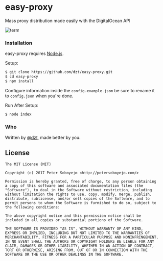 # easy-proxy
Mass proxy distribution made easily with the DigitalOcean API

![term](http://i.imgur.com/0hcZt01.png)

### Installation

easy-proxy requires [Node.js](http://nodejs.org/).

Setup:

```sh
$ git clone https://github.com/dzt/easy-proxy.git
$ cd easy-proxy
$ npm install
```

Configure information inside the `config.example.json` be sure to rename it to `config.json` when you're done.

Run After Setup:

```sh
$ node index
```

### Who

Written by <a href="http://petersoboyejo.com/">@dzt</a>, made better by you.


## License

```
The MIT License (MIT)

Copyright (c) 2017 Peter Soboyejo <http://petersoboyejo.com/>

Permission is hereby granted, free of charge, to any person obtaining a copy of this software and associated documentation files (the "Software"), to deal in the Software without restriction, including without limitation the rights to use, copy, modify, merge, publish, distribute, sublicense, and/or sell copies of the Software, and to permit persons to whom the Software is furnished to do so, subject to the following conditions:

The above copyright notice and this permission notice shall be included in all copies or substantial portions of the Software.

THE SOFTWARE IS PROVIDED "AS IS", WITHOUT WARRANTY OF ANY KIND, EXPRESS OR IMPLIED, INCLUDING BUT NOT LIMITED TO THE WARRANTIES OF MERCHANTABILITY, FITNESS FOR A PARTICULAR PURPOSE AND NONINFRINGEMENT. IN NO EVENT SHALL THE AUTHORS OR COPYRIGHT HOLDERS BE LIABLE FOR ANY CLAIM, DAMAGES OR OTHER LIABILITY, WHETHER IN AN ACTION OF CONTRACT, TORT OR OTHERWISE, ARISING FROM, OUT OF OR IN CONNECTION WITH THE SOFTWARE OR THE USE OR OTHER DEALINGS IN THE SOFTWARE.
```
